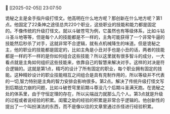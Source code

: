📅 [[2025-02-05]] 23:07:50

诡秘之主是金手指升级打怪文。他高明在什么地方呢？那创新在什么地方呢？第1点。他固定了22条神之途径总共220个职业，这些职业的技能和能力都是固定的。不像传统的升级打怪文。就以斗破苍穹为例，它虽然也有等级体系，比如斗钻斗圣斗地等等，但是每个人的技能都是不一样的，主角可能获得了一个非常牛逼的技能然后秒杀了对手，这就非常不合逻辑，就有点机械降生的味道。但是诡秘之主，他的职业的技能都是固定的，比如主角是小丑对手也是小丑的话，两者的技能都是一样的不一样的是你如何组合这些技能？所以这里就有很多智斗的成分，一大看点就是主角如何组织这些技能来，依靠自己的智慧来解决对手。这样的对决是符合逻辑的。这就是第1点，精巧的设计了所有固定的职业，每个职业拥有固定的技能。这种精妙设计的职业技能相互之间组合是具有克制作用的，所以等级并不代表的一切,智力特别是主角的智力安排会影响很多。第2点。解决了传统升级打怪文写到后期战力崩的问题，比如斗破苍穹里前期斗尊没几个后期斗圣满天跑。在诡秘之处的体系里，由于守恒定理的存在，所以尖端战力就那么几个人。第3点就是升级的过程或者说经验的积累。闺蜜之助的经验的积累是非常合乎逻辑的。他创新性的提出了一个叫扮演法的东西，而不是像以往的文章里通过杀怪进行经验积累。
